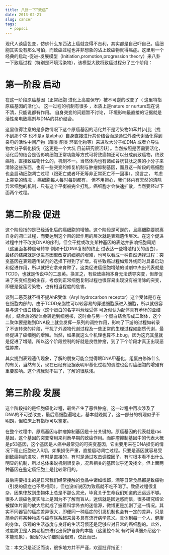 ```yaml
---
title: 八卦一下“致癌”
date: 2013-02-21
slug: cancer
tags:
  - popsci
---
```

现代人谈癌色变，仿佛什么东西沾上癌就变得不吉利，其实都是自己吓自己。癌细胞其实没有那么可怕，而致癌过程也并非想象的沾上致癌物就得癌症。这里用一个经典的启动-促进-发展模型（Initiation,promotion,progression theory）来八卦一下致癌过程（特别是环境污染物），该模型大致将致癌过程分了三个阶段：

# 第一阶段 启动 

在这一阶段原癌基因（正常细胞 进化上高度保守）被不可逆的改变了（ 这里特指原癌基因的活化）。 这一过程的机制有很多 ，本质上是nature or  nurture现在说不清，只能说都有作用。 自身突变的问题暂不讨论， 环境影响最直接的证据就是活性亲电致癌剂与DNA的共价结合。 

这里值得注意的是多数情况下这个原癌基因的活化并不是污染物如苯并[a]比（找不到那个字 也不是a 是alpha）自身直接进行共价结合而是通过外源代谢活化得到亲电的活性中间产物（醌类 酮类 环氧化物等）来进攻大分子如DNA 或者介导生物大分子氧化损伤（这更是一个大坑 目前研究很活跃）。当然按照是否需要活化，活化后的结合是否影响细胞正常功能等方式可将致癌物还可以分成前致癌物，终致癌物，直接致癌物什么的，机制不一。当然体内也有诸如谷胱甘肽之类的小分子来清除这些东西，也有一些突变的修复机制与肿瘤抑制基因，而且这一阶段的癌细胞也会启动细胞凋亡过程（跟死亡或者坏死等非正常死亡不一回事）。换言之， 考虑上突变的情况 ，癌细胞每人每时每刻都有， 但不用担心，我们体内有天然的清除异常细胞的机制，只有这个平衡被完全打乱，癌细胞才会快速扩散，当然要经过下面两个过程。

# 第二阶段 促进

这个阶段指的是已经活化后的癌细胞的增殖。这个阶段是可逆的，且癌细胞要脱离自身的凋亡过程，而要达到这个目的起作用的层次就是表观遗传层次。在这个促进过程中并不改变DNA的序列，但会干扰或改变某种基因的表达并影响细胞周期（这里面各种信号转导 例如干扰DNA复制的终止 过表达一些增殖相关的蛋白），最终的结果就是促进基因型改变的细胞的增殖，也可以看成一种自然选择过程：突变基因在表观遗传试剂的选择下得到了扩增。有些致癌过程如紫外线同时具备启动和促进作用，所以就把它拿来育种了。这类促进癌细胞增殖的试剂中杰出代表就是TCDD，也就是传说中的二恶英。换言之，有些致癌物本身无法诱导突变，但却促进了突变细胞的生存，考虑到正常细胞复制过程也很容易出现没有被清除的突变，即便是促癌污染物，也有相当程度的危害。

谈到二恶英就不得不提AhR受体（Aryl hydrocarbon receptor）这个受体是存在在细胞内部的，由于TCDD亲脂性可以较容易的穿透细胞膜进入细胞，所以就很容易与这个蛋白结合（这个蛋白的名字叫芳烃受体 可近似认为配体具有苯环的亚结构），结合后的受体会转运到细胞核，这时会与另一个蛋白结合形成二聚体，这个二聚体要是跑到DNA段上就会发挥一系列的调控作用，影响了下游的过程如转录了不该转录的片段，干扰了外源物代谢过程及一些正常的生理过程如脂质代谢，最终促进了癌细胞的增殖。当然，如果就这么个机理也算不上bug，因为这充其量就是促进了增殖，所以这个阶段控制的好就是良性肿瘤，到了下个阶段才真正出现恶性肿瘤。

其实提到表观遗传现象，了解的朋友可能会觉得跟DNA甲基化，组蛋白修饰什么的有关，当然有关，现在已经有证据表明甲基化过程的调控也会对癌细胞的增殖有重要影响。这个坑我就不进了，了解的很肤浅。

# 第三阶段 发展

这个阶段指的是细胞癌化过程，最终产生了恶性肿瘤。这一过程中再次涉及了DNA的不可逆改变，最后癌细胞遍地走，基本就晚期了。这一部分的机理似乎不明朗，但临床上有指标可以鉴定。

在整个过程中，原癌基因与肿瘤抑制基因是十分关键的。原癌基因的代表就是ras基因，这个基因的突变常用来判断早期的致癌作用。而肿瘤抑制基因中的代表大概是p53基因，这个基因是人癌中最常见的可突变基因，它主要用来在DNA损伤的情况下阻止细胞进入S期，如果损伤严重，直接启动凋亡过程。只要是基因就容易受到致癌物的进攻，有时是直接的，有时是通过攻击调控因子，有时根本看不出什么明显的机制，所以总体来说机制很复杂，况且相关的基因似乎还没找全。但上面两种基因在鉴定癌细胞上是比较常用的。

最后需要指出的是日常我们经常接触的食品中诸如槟郎，酒等日常食品都是致癌物（引发的癌症也不尽相同），但也没听说因为致癌就不吃不喝了。致癌过程很复杂，因果律放到生物体上总是不那么灵光，毕竟关于生命我们知道的还远远不够。很多人谈癌色变实际上是因为不了解而盲从，迷信就是因迷惑而信，很多研究结论被媒体片面的放大后就成了披着科学外衣的迷信源，微博更是加剧了这一情况。其实不同器官的癌症差异很大，即便同一种癌症的引发机制也会有一定的差异，只是简单的将某种物质与癌症联系起来最多具有流行病学意义。具体到每一个人，健康的身体，乐观的生活态度与良好的生活习惯还是足够应对日常的癌细胞的。此外，过度防卫是人类老祖宗进化出保护自身的本能（这里挖个坑 有时间详细介绍这个本能现象），但活的太仔细就会很累，仅此而已。

注：本文只是泛泛而谈，很多地方并不严谨，欢迎批评指正！